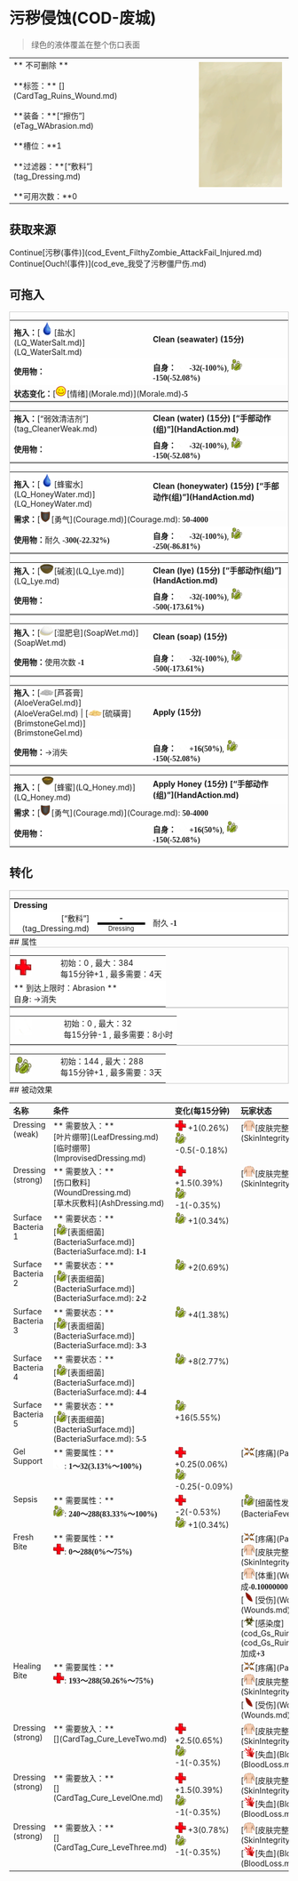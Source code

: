# 污秽侵蚀(COD-废城)  
> 绿色的液体覆盖在整个伤口表面  
  
<table class="table table-bordered" data-toggle="table"  data-show-header="false"><thead style="display:none"><tr ><th  style="width:50%;text-align:left;vertical-align:top;"  >title</th><th  style="width:50%;text-align:left;vertical-align:top;"  ></th></tr></thead><tr ><td  style="width:50%;text-align:left;vertical-align:top;"  >** 不可删除 **<br><br>**标签：**	[](CardTag_Ruins_Wound.md)<br><br>**装备：**[“擦伤”](eTag_WAbrasion.md)<br><br>**槽位：**1<br><br>**过滤器：**[“敷料”](tag_Dressing.md)<br><br>**可用次数：**0</td><td  style="width:50%;text-align:left;vertical-align:top;"  ><div style="float:right; margin:5px"><div class="gamecard" style="width:150px; height:225px;"><a href="cod_W_TaintedWounds.md" style="color:black"><img class="bg" decoding="async" src="Sprite/BG_SandTop.png" href="a.md" style="max-width:150px;max-height:225px;"><img decoding="async" src="Sprite/MacaqueBite.png" class="cardimageNoBack" style="transform: translate(-50%, 0%) scale(0.4398826979472141);"><span style="font-size: 25px;">污秽侵蚀</span></a></div></div></td></tr></tbody></table>  
  
## 获取来源  
<div style="display:inline-block"><div class="gamedatalist" style="text-align:left;min-width:200px;min-height:0px;"><div style="display:inline-block"><div style="display:inline-block;vertical-align:middle;">Continue</div><div style="display:inline-block;vertical-align:middle;">[污秽(事件)](cod_Event_FilthyZombie_AttackFail_Injured.md)</div></div></div><div class="gamedatalist" style="text-align:left;min-width:200px;min-height:0px;"><div style="display:inline-block"><div style="display:inline-block;vertical-align:middle;">Continue</div><div style="display:inline-block;vertical-align:middle;">[Ouch!(事件)](cod_eve_我受了污秽僵尸伤.md)</div></div></div></div>  
  
## 可拖入  
<div  style="border:1px solid #CCC;"><table style="margin-bottom:0px;"><tr><td style="width:40%;text-align:left; background-color:#FEFEFE"><b>拖入：</b>[<div style="width:25px;display:inline-block;text-align:center"><img decoding="async" src="Sprite/Thirst.png" href="a.md" style="max-width:25px;max-height:25px;"></div>[盐水](LQ_WaterSalt.md)](LQ_WaterSalt.md)</td><td style="width:40%;font-size:1em;font-weight:bold;background-color:#FEFEFE">Clean (seawater) (<font data-toggle="tooltip" data-placement="top" title="1TP">15分</font>) </td></tr><tr style="background-color:#FFFFFF"><td style=""><b>使用物：</b></td><td style=""><b>自身：</b><div style="width:20px;display:inline-block;text-align:center"><img decoding="async" src="Sprite/DressingApplied.png" href="a.md" style="max-width:20px;max-height:20px;"></div>  <span style="font-family:ui-monospace"><b>-32(-100%)</b></span>, <div style="width:20px;display:inline-block;text-align:center"><img decoding="async" src="Sprite/Bacteria.png" href="a.md" style="max-width:20px;max-height:20px;"></div>  <span style="font-family:ui-monospace"><b>-150(-52.08%)</b></span></td></tr><tr><td colspan="2"><b>状态变化：</b>[<div style="width:20px;display:inline-block;text-align:center"><img decoding="async" src="Sprite/Content.png" href="a.md" style="max-width:20px;max-height:20px;"></div>[情绪](Morale.md)](Morale.md)<span style="font-family:ui-monospace"><b>-5</b></span></td></tr></table></div>  
<div  style="border:1px solid #CCC;"><table style="margin-bottom:0px;"><tr><td style="width:40%;text-align:left; background-color:#FEFEFE"><b>拖入：</b>[“弱效清洁剂”](tag_CleanerWeak.md)</td><td style="width:40%;font-size:1em;font-weight:bold;background-color:#FEFEFE">Clean (water) (<font data-toggle="tooltip" data-placement="top" title="1TP">15分</font>) [“手部动作(组)”](HandAction.md)</td></tr><tr style="background-color:#FFFFFF"><td style=""><b>使用物：</b></td><td style=""><b>自身：</b><div style="width:20px;display:inline-block;text-align:center"><img decoding="async" src="Sprite/DressingApplied.png" href="a.md" style="max-width:20px;max-height:20px;"></div>  <span style="font-family:ui-monospace"><b>-32(-100%)</b></span>, <div style="width:20px;display:inline-block;text-align:center"><img decoding="async" src="Sprite/Bacteria.png" href="a.md" style="max-width:20px;max-height:20px;"></div>  <span style="font-family:ui-monospace"><b>-150(-52.08%)</b></span></td></tr></table></div>  
<div  style="border:1px solid #CCC;"><table style="margin-bottom:0px;"><tr><td style="width:40%;text-align:left; background-color:#FEFEFE"><b>拖入：</b>[<div style="width:25px;display:inline-block;text-align:center"><img decoding="async" src="Sprite/Thirst.png" href="a.md" style="max-width:25px;max-height:25px;"></div>[蜂蜜水](LQ_HoneyWater.md)](LQ_HoneyWater.md)</td><td style="width:40%;font-size:1em;font-weight:bold;background-color:#FEFEFE">Clean (honeywater) (<font data-toggle="tooltip" data-placement="top" title="1TP">15分</font>) [“手部动作(组)”](HandAction.md)</td></tr><tr><td colspan="2"><b>需求：</b>[<div style="width:20px;display:inline-block;text-align:center"><img decoding="async" src="Sprite/Durability.png" href="a.md" style="max-width:20px;max-height:20px;"></div>[勇气](Courage.md)](Courage.md): <span style="font-family:ui-monospace"><b>50-4000</b></span></td></tr><tr style="background-color:#FFFFFF"><td style=""><b>使用物：</b>耐久  <span style="font-family:ui-monospace"><b>-300(-22.32%)</b></span></td><td style=""><b>自身：</b><div style="width:20px;display:inline-block;text-align:center"><img decoding="async" src="Sprite/DressingApplied.png" href="a.md" style="max-width:20px;max-height:20px;"></div>  <span style="font-family:ui-monospace"><b>-32(-100%)</b></span>, <div style="width:20px;display:inline-block;text-align:center"><img decoding="async" src="Sprite/Bacteria.png" href="a.md" style="max-width:20px;max-height:20px;"></div>  <span style="font-family:ui-monospace"><b>-250(-86.81%)</b></span></td></tr></table></div>  
<div  style="border:1px solid #CCC;"><table style="margin-bottom:0px;"><tr><td style="width:40%;text-align:left; background-color:#FEFEFE"><b>拖入：</b>[<div style="width:25px;display:inline-block;text-align:center"><img decoding="async" src="Sprite/CoconutShellLye.png" href="a.md" style="max-width:25px;max-height:25px;"></div>[碱液](LQ_Lye.md)](LQ_Lye.md)</td><td style="width:40%;font-size:1em;font-weight:bold;background-color:#FEFEFE">Clean (lye) (<font data-toggle="tooltip" data-placement="top" title="1TP">15分</font>) [“手部动作(组)”](HandAction.md)</td></tr><tr style="background-color:#FFFFFF"><td style=""><b>使用物：</b></td><td style=""><b>自身：</b><div style="width:20px;display:inline-block;text-align:center"><img decoding="async" src="Sprite/DressingApplied.png" href="a.md" style="max-width:20px;max-height:20px;"></div>  <span style="font-family:ui-monospace"><b>-32(-100%)</b></span>, <div style="width:20px;display:inline-block;text-align:center"><img decoding="async" src="Sprite/Bacteria.png" href="a.md" style="max-width:20px;max-height:20px;"></div>  <span style="font-family:ui-monospace"><b>-500(-173.61%)</b></span></td></tr></table></div>  
<div  style="border:1px solid #CCC;"><table style="margin-bottom:0px;"><tr><td style="width:40%;text-align:left; background-color:#FEFEFE"><b>拖入：</b>[<div style="width:25px;display:inline-block;text-align:center"><img decoding="async" src="Sprite/SoapWet.png" href="a.md" style="max-width:25px;max-height:25px;"></div>[湿肥皂](SoapWet.md)](SoapWet.md)</td><td style="width:40%;font-size:1em;font-weight:bold;background-color:#FEFEFE">Clean (soap) (<font data-toggle="tooltip" data-placement="top" title="1TP">15分</font>) </td></tr><tr style="background-color:#FFFFFF"><td style=""><b>使用物：</b>使用次数  <span style="font-family:ui-monospace"><b>-1</b></span></td><td style=""><b>自身：</b><div style="width:20px;display:inline-block;text-align:center"><img decoding="async" src="Sprite/DressingApplied.png" href="a.md" style="max-width:20px;max-height:20px;"></div>  <span style="font-family:ui-monospace"><b>-32(-100%)</b></span>, <div style="width:20px;display:inline-block;text-align:center"><img decoding="async" src="Sprite/Bacteria.png" href="a.md" style="max-width:20px;max-height:20px;"></div>  <span style="font-family:ui-monospace"><b>-500(-173.61%)</b></span></td></tr></table></div>  
<div  style="border:1px solid #CCC;"><table style="margin-bottom:0px;"><tr><td style="width:40%;text-align:left; background-color:#FEFEFE"><b>拖入：</b>[<div style="width:25px;display:inline-block;text-align:center"><img decoding="async" src="Sprite/AloeVeraGel.png" href="a.md" style="max-width:25px;max-height:25px;"></div>[芦荟膏](AloeVeraGel.md)](AloeVeraGel.md) | [<div style="width:25px;display:inline-block;text-align:center"><img decoding="async" src="Sprite/BrimstoneGel.png" href="a.md" style="max-width:25px;max-height:25px;"></div>[硫磺膏](BrimstoneGel.md)](BrimstoneGel.md)</td><td style="width:40%;font-size:1em;font-weight:bold;background-color:#FEFEFE">Apply (<font data-toggle="tooltip" data-placement="top" title="1TP">15分</font>) </td></tr><tr style="background-color:#FFFFFF"><td style=""><b>使用物：</b>→消失</td><td style=""><b>自身：</b><div style="width:20px;display:inline-block;text-align:center"><img decoding="async" src="Sprite/DressingApplied.png" href="a.md" style="max-width:20px;max-height:20px;"></div>  <span style="font-family:ui-monospace"><b>+16(50%)</b></span>, <div style="width:20px;display:inline-block;text-align:center"><img decoding="async" src="Sprite/Bacteria.png" href="a.md" style="max-width:20px;max-height:20px;"></div>  <span style="font-family:ui-monospace"><b>-150(-52.08%)</b></span></td></tr></table></div>  
<div  style="border:1px solid #CCC;"><table style="margin-bottom:0px;"><tr><td style="width:40%;text-align:left; background-color:#FEFEFE"><b>拖入：</b>[<div style="width:25px;display:inline-block;text-align:center"><img decoding="async" src="Sprite/CoconutShellHoney.png" href="a.md" style="max-width:25px;max-height:25px;"></div>[蜂蜜](LQ_Honey.md)](LQ_Honey.md)</td><td style="width:40%;font-size:1em;font-weight:bold;background-color:#FEFEFE">Apply Honey (<font data-toggle="tooltip" data-placement="top" title="1TP">15分</font>) [“手部动作(组)”](HandAction.md)</td></tr><tr><td colspan="2"><b>需求：</b>[<div style="width:20px;display:inline-block;text-align:center"><img decoding="async" src="Sprite/Durability.png" href="a.md" style="max-width:20px;max-height:20px;"></div>[勇气](Courage.md)](Courage.md): <span style="font-family:ui-monospace"><b>50-4000</b></span></td></tr><tr style="background-color:#FFFFFF"><td style=""><b>使用物：</b></td><td style=""><b>自身：</b><div style="width:20px;display:inline-block;text-align:center"><img decoding="async" src="Sprite/DressingApplied.png" href="a.md" style="max-width:20px;max-height:20px;"></div>  <span style="font-family:ui-monospace"><b>+16(50%)</b></span>, <div style="width:20px;display:inline-block;text-align:center"><img decoding="async" src="Sprite/Bacteria.png" href="a.md" style="max-width:20px;max-height:20px;"></div>  <span style="font-family:ui-monospace"><b>-150(-52.08%)</b></span></td></tr></table></div>  
  
## 转化  
<div  style="border:1px solid #BBB;"><table style="margin-bottom:0px;"><tr><td  colspan=2 style="font-size:1em;font-weight:bold;background-color:#FEFEFE">Dressing</td><td style="text-align:right; background-color:#FEFEFE"></td></tr><tr style="background-color:#FFFFFF"><td style="width:30%;font-size:1em;text-align:right;vertical-align:middle;">[“敷料”](tag_Dressing.md)</td><td style="text-align:center;width:20%;vertical-align:middle;"><div style="font-size:1em;font-weight:bold;">-</div><div style="width:100%;height:4px;background-color:#000;font-size:2em;font-weight:bold;"></div><div style="font-size:0.8em;">Dressing</div></td><td style="text-align:left;vertical-align:middle;">耐久  <span style="font-family:ui-monospace"><b>-1</b></span></td></tr></table></div>  
## 属性   
<div  style="border:1px solid #CCC;"><table style="margin-bottom:0px;"><tr><td style="width:30%;text-align:left; background-color:#FEFEFE;font-size:1.3em;font-weight:bold;"><div style="width:30px;display:inline-block;text-align:center"><img decoding="async" src="Sprite/Health.png" href="a.md" style="max-width:30px;max-height:30px;"></div></td><td style="font-size:1em;background-color:#FEFEFE">初始：0 , 最大：384<br>每15分钟+1 , 最多需要：<font data-toggle="tooltip" data-placement="top" title="384TP">4天</font></td></tr><tr style="background-color:#FFFFFF"><td colspan=2>** 到达上限时：Abrasion **<br>自身: →消失</td></tr></table></div>  
<div  style="border:1px solid #CCC;"><table style="margin-bottom:0px;"><tr><td style="width:30%;text-align:left; background-color:#FEFEFE;font-size:1.3em;font-weight:bold;"><div style="width:30px;display:inline-block;text-align:center"><img decoding="async" src="Sprite/DressingApplied.png" href="a.md" style="max-width:30px;max-height:30px;"></div></td><td style="font-size:1em;background-color:#FEFEFE">初始：0 , 最大：32<br>每15分钟-1 , 最多需要：<font data-toggle="tooltip" data-placement="top" title="32TP">8小时</font></td></tr><tr style="background-color:#FFFFFF"><td colspan=2></td></tr></table></div>  
<div  style="border:1px solid #CCC;"><table style="margin-bottom:0px;"><tr><td style="width:30%;text-align:left; background-color:#FEFEFE;font-size:1.3em;font-weight:bold;"><div style="width:30px;display:inline-block;text-align:center"><img decoding="async" src="Sprite/Bacteria.png" href="a.md" style="max-width:30px;max-height:30px;"></div></td><td style="font-size:1em;background-color:#FEFEFE">初始：144 , 最大：288<br>每15分钟+1 , 最多需要：<font data-toggle="tooltip" data-placement="top" title="288TP">3天</font></td></tr><tr style="background-color:#FFFFFF"><td colspan=2></td></tr></table></div>  
## 被动效果  
<table class="table table-bordered" data-toggle="table"  ><thead style=""><tr ><th  style="text-align:left;vertical-align:top;"  >名称</th><th  style="text-align:left;vertical-align:top;"  >条件</th><th  style="text-align:left;vertical-align:top;"  >变化(每15分钟)</th><th  style="text-align:left;vertical-align:top;"  >玩家状态</th></tr></thead><tr ><td  style="text-align:left;vertical-align:top;"  >Dressing (weak)</td><td  style="text-align:left;vertical-align:top;"  >** 需要放入：**<br>[叶片绷带](LeafDressing.md)<br>[临时绷带](ImprovisedDressing.md)</td><td  style="text-align:left;vertical-align:top;"  ><div style="width:20px;display:inline-block;text-align:center"><img decoding="async" src="Sprite/Health.png" href="a.md" style="max-width:20px;max-height:20px;"></div> +1(0.26%)<br><div style="width:20px;display:inline-block;text-align:center"><img decoding="async" src="Sprite/Bacteria.png" href="a.md" style="max-width:20px;max-height:20px;"></div> -0.5(-0.18%)</td><td  style="text-align:left;vertical-align:top;"  >[<div style="width:20px;display:inline-block;text-align:center"><img decoding="async" src="Sprite/WeightNormal.png" href="a.md" style="max-width:20px;max-height:20px;"></div>[皮肤完整度](SkinIntegrity.md)](SkinIntegrity.md)<span style="font-family:ui-monospace"><b>+2</b></span></td></tr><tr ><td  style="text-align:left;vertical-align:top;"  >Dressing (strong)</td><td  style="text-align:left;vertical-align:top;"  >** 需要放入：**<br>[伤口敷料](WoundDressing.md)<br>[草木灰敷料](AshDressing.md)</td><td  style="text-align:left;vertical-align:top;"  ><div style="width:20px;display:inline-block;text-align:center"><img decoding="async" src="Sprite/Health.png" href="a.md" style="max-width:20px;max-height:20px;"></div> +1.5(0.39%)<br><div style="width:20px;display:inline-block;text-align:center"><img decoding="async" src="Sprite/Bacteria.png" href="a.md" style="max-width:20px;max-height:20px;"></div> -1(-0.35%)</td><td  style="text-align:left;vertical-align:top;"  >[<div style="width:20px;display:inline-block;text-align:center"><img decoding="async" src="Sprite/WeightNormal.png" href="a.md" style="max-width:20px;max-height:20px;"></div>[皮肤完整度](SkinIntegrity.md)](SkinIntegrity.md)<span style="font-family:ui-monospace"><b>+2</b></span></td></tr><tr ><td  style="text-align:left;vertical-align:top;"  >Surface Bacteria 1</td><td  style="text-align:left;vertical-align:top;"  >** 需要状态：**<br>[<div style="width:20px;display:inline-block;text-align:center"><img decoding="async" src="Sprite/Bacteria.png" href="a.md" style="max-width:20px;max-height:20px;"></div>[表面细菌](BacteriaSurface.md)](BacteriaSurface.md): <span style="font-family:ui-monospace"><b>1-1</b></span></td><td  style="text-align:left;vertical-align:top;"  ><div style="width:20px;display:inline-block;text-align:center"><img decoding="async" src="Sprite/Bacteria.png" href="a.md" style="max-width:20px;max-height:20px;"></div> +1(0.34%)</td><td  style="text-align:left;vertical-align:top;"  ></td></tr><tr ><td  style="text-align:left;vertical-align:top;"  >Surface Bacteria 2</td><td  style="text-align:left;vertical-align:top;"  >** 需要状态：**<br>[<div style="width:20px;display:inline-block;text-align:center"><img decoding="async" src="Sprite/Bacteria.png" href="a.md" style="max-width:20px;max-height:20px;"></div>[表面细菌](BacteriaSurface.md)](BacteriaSurface.md): <span style="font-family:ui-monospace"><b>2-2</b></span></td><td  style="text-align:left;vertical-align:top;"  ><div style="width:20px;display:inline-block;text-align:center"><img decoding="async" src="Sprite/Bacteria.png" href="a.md" style="max-width:20px;max-height:20px;"></div> +2(0.69%)</td><td  style="text-align:left;vertical-align:top;"  ></td></tr><tr ><td  style="text-align:left;vertical-align:top;"  >Surface Bacteria 3</td><td  style="text-align:left;vertical-align:top;"  >** 需要状态：**<br>[<div style="width:20px;display:inline-block;text-align:center"><img decoding="async" src="Sprite/Bacteria.png" href="a.md" style="max-width:20px;max-height:20px;"></div>[表面细菌](BacteriaSurface.md)](BacteriaSurface.md): <span style="font-family:ui-monospace"><b>3-3</b></span></td><td  style="text-align:left;vertical-align:top;"  ><div style="width:20px;display:inline-block;text-align:center"><img decoding="async" src="Sprite/Bacteria.png" href="a.md" style="max-width:20px;max-height:20px;"></div> +4(1.38%)</td><td  style="text-align:left;vertical-align:top;"  ></td></tr><tr ><td  style="text-align:left;vertical-align:top;"  >Surface Bacteria 4</td><td  style="text-align:left;vertical-align:top;"  >** 需要状态：**<br>[<div style="width:20px;display:inline-block;text-align:center"><img decoding="async" src="Sprite/Bacteria.png" href="a.md" style="max-width:20px;max-height:20px;"></div>[表面细菌](BacteriaSurface.md)](BacteriaSurface.md): <span style="font-family:ui-monospace"><b>4-4</b></span></td><td  style="text-align:left;vertical-align:top;"  ><div style="width:20px;display:inline-block;text-align:center"><img decoding="async" src="Sprite/Bacteria.png" href="a.md" style="max-width:20px;max-height:20px;"></div> +8(2.77%)</td><td  style="text-align:left;vertical-align:top;"  ></td></tr><tr ><td  style="text-align:left;vertical-align:top;"  >Surface Bacteria 5</td><td  style="text-align:left;vertical-align:top;"  >** 需要状态：**<br>[<div style="width:20px;display:inline-block;text-align:center"><img decoding="async" src="Sprite/Bacteria.png" href="a.md" style="max-width:20px;max-height:20px;"></div>[表面细菌](BacteriaSurface.md)](BacteriaSurface.md): <span style="font-family:ui-monospace"><b>5-5</b></span></td><td  style="text-align:left;vertical-align:top;"  ><div style="width:20px;display:inline-block;text-align:center"><img decoding="async" src="Sprite/Bacteria.png" href="a.md" style="max-width:20px;max-height:20px;"></div> +16(5.55%)</td><td  style="text-align:left;vertical-align:top;"  ></td></tr><tr ><td  style="text-align:left;vertical-align:top;"  >Gel Support</td><td  style="text-align:left;vertical-align:top;"  >** 需要属性：**<br><div style="width:20px;display:inline-block;text-align:center"><img decoding="async" src="Sprite/DressingApplied.png" href="a.md" style="max-width:20px;max-height:20px;"></div>: <span style="font-family:ui-monospace"><b>1～32(3.13%～100%)</b></span></td><td  style="text-align:left;vertical-align:top;"  ><div style="width:20px;display:inline-block;text-align:center"><img decoding="async" src="Sprite/Health.png" href="a.md" style="max-width:20px;max-height:20px;"></div> +0.25(0.06%)<br><div style="width:20px;display:inline-block;text-align:center"><img decoding="async" src="Sprite/Bacteria.png" href="a.md" style="max-width:20px;max-height:20px;"></div> -0.25(-0.09%)</td><td  style="text-align:left;vertical-align:top;"  >[<div style="width:20px;display:inline-block;text-align:center"><img decoding="async" src="Sprite/Pain.png" href="a.md" style="max-width:20px;max-height:20px;"></div>[疼痛](Pain.md)](Pain.md)<span style="font-family:ui-monospace"><b>-25</b></span></td></tr><tr ><td  style="text-align:left;vertical-align:top;"  >Sepsis</td><td  style="text-align:left;vertical-align:top;"  >** 需要属性：**<br><div style="width:20px;display:inline-block;text-align:center"><img decoding="async" src="Sprite/Bacteria.png" href="a.md" style="max-width:20px;max-height:20px;"></div>: <span style="font-family:ui-monospace"><b>240～288(83.33%～100%)</b></span></td><td  style="text-align:left;vertical-align:top;"  ><div style="width:20px;display:inline-block;text-align:center"><img decoding="async" src="Sprite/Health.png" href="a.md" style="max-width:20px;max-height:20px;"></div> -2(-0.53%)<br><div style="width:20px;display:inline-block;text-align:center"><img decoding="async" src="Sprite/Bacteria.png" href="a.md" style="max-width:20px;max-height:20px;"></div> +1(0.34%)</td><td  style="text-align:left;vertical-align:top;"  >[<div style="width:20px;display:inline-block;text-align:center"><img decoding="async" src="Sprite/Bacteria.png" href="a.md" style="max-width:20px;max-height:20px;"></div>[细菌性发烧](BacteriaFever.md)](BacteriaFever.md)加成<span style="font-family:ui-monospace"><b>+10</b></span></td></tr><tr ><td  style="text-align:left;vertical-align:top;"  >Fresh Bite</td><td  style="text-align:left;vertical-align:top;"  >** 需要属性：**<br><div style="width:20px;display:inline-block;text-align:center"><img decoding="async" src="Sprite/Health.png" href="a.md" style="max-width:20px;max-height:20px;"></div>: <span style="font-family:ui-monospace"><b>0～288(0%～75%)</b></span></td><td  style="text-align:left;vertical-align:top;"  ></td><td  style="text-align:left;vertical-align:top;"  >[<div style="width:20px;display:inline-block;text-align:center"><img decoding="async" src="Sprite/Pain.png" href="a.md" style="max-width:20px;max-height:20px;"></div>[疼痛](Pain.md)](Pain.md)<span style="font-family:ui-monospace"><b>+50</b></span><br>[<div style="width:20px;display:inline-block;text-align:center"><img decoding="async" src="Sprite/WeightNormal.png" href="a.md" style="max-width:20px;max-height:20px;"></div>[皮肤完整度](SkinIntegrity.md)](SkinIntegrity.md)<span style="font-family:ui-monospace"><b>-2</b></span><br>[<div style="width:20px;display:inline-block;text-align:center"><img decoding="async" src="Sprite/WeightNormal.png" href="a.md" style="max-width:20px;max-height:20px;"></div>[体重](Weight.md)](Weight.md)加成<span style="font-family:ui-monospace"><b>-0.100000001490116</b></span><br>[<div style="width:20px;display:inline-block;text-align:center"><img decoding="async" src="Sprite/Laceration.png" href="a.md" style="max-width:20px;max-height:20px;"></div>[受伤](Wounds.md)](Wounds.md)<span style="font-family:ui-monospace"><b>+100</b></span><br>[<div style="width:20px;display:inline-block;text-align:center"><img decoding="async" src="Sprite/cod/感染.png" href="a.md" style="max-width:20px;max-height:20px;"></div>[感染度](cod_Gs_Ruins_ZombieInfectivity.md)](cod_Gs_Ruins_ZombieInfectivity.md)加成<span style="font-family:ui-monospace"><b>+3</b></span></td></tr><tr ><td  style="text-align:left;vertical-align:top;"  >Healing Bite</td><td  style="text-align:left;vertical-align:top;"  >** 需要属性：**<br><div style="width:20px;display:inline-block;text-align:center"><img decoding="async" src="Sprite/Health.png" href="a.md" style="max-width:20px;max-height:20px;"></div>: <span style="font-family:ui-monospace"><b>193～288(50.26%～75%)</b></span></td><td  style="text-align:left;vertical-align:top;"  ></td><td  style="text-align:left;vertical-align:top;"  >[<div style="width:20px;display:inline-block;text-align:center"><img decoding="async" src="Sprite/Pain.png" href="a.md" style="max-width:20px;max-height:20px;"></div>[疼痛](Pain.md)](Pain.md)<span style="font-family:ui-monospace"><b>+25</b></span><br>[<div style="width:20px;display:inline-block;text-align:center"><img decoding="async" src="Sprite/WeightNormal.png" href="a.md" style="max-width:20px;max-height:20px;"></div>[皮肤完整度](SkinIntegrity.md)](SkinIntegrity.md)<span style="font-family:ui-monospace"><b>-1</b></span><br>[<div style="width:20px;display:inline-block;text-align:center"><img decoding="async" src="Sprite/Laceration.png" href="a.md" style="max-width:20px;max-height:20px;"></div>[受伤](Wounds.md)](Wounds.md)<span style="font-family:ui-monospace"><b>+25</b></span></td></tr><tr ><td  style="text-align:left;vertical-align:top;"  >Dressing (strong)</td><td  style="text-align:left;vertical-align:top;"  >** 需要放入：**<br>[](CardTag_Cure_LeveTwo.md)</td><td  style="text-align:left;vertical-align:top;"  ><div style="width:20px;display:inline-block;text-align:center"><img decoding="async" src="Sprite/Health.png" href="a.md" style="max-width:20px;max-height:20px;"></div> +2.5(0.65%)<br><div style="width:20px;display:inline-block;text-align:center"><img decoding="async" src="Sprite/Bacteria.png" href="a.md" style="max-width:20px;max-height:20px;"></div> -1(-0.35%)</td><td  style="text-align:left;vertical-align:top;"  >[<div style="width:20px;display:inline-block;text-align:center"><img decoding="async" src="Sprite/WeightNormal.png" href="a.md" style="max-width:20px;max-height:20px;"></div>[皮肤完整度](SkinIntegrity.md)](SkinIntegrity.md)<span style="font-family:ui-monospace"><b>+2</b></span><br>[<div style="width:20px;display:inline-block;text-align:center"><img decoding="async" src="Sprite/BloodLoss.png" href="a.md" style="max-width:20px;max-height:20px;"></div>[失血](BloodLoss.md)](BloodLoss.md)<span style="font-family:ui-monospace"><b>-6</b></span></td></tr><tr ><td  style="text-align:left;vertical-align:top;"  >Dressing (strong)</td><td  style="text-align:left;vertical-align:top;"  >** 需要放入：**<br>[](CardTag_Cure_LevelOne.md)</td><td  style="text-align:left;vertical-align:top;"  ><div style="width:20px;display:inline-block;text-align:center"><img decoding="async" src="Sprite/Health.png" href="a.md" style="max-width:20px;max-height:20px;"></div> +1.5(0.39%)<br><div style="width:20px;display:inline-block;text-align:center"><img decoding="async" src="Sprite/Bacteria.png" href="a.md" style="max-width:20px;max-height:20px;"></div> -1(-0.35%)</td><td  style="text-align:left;vertical-align:top;"  >[<div style="width:20px;display:inline-block;text-align:center"><img decoding="async" src="Sprite/WeightNormal.png" href="a.md" style="max-width:20px;max-height:20px;"></div>[皮肤完整度](SkinIntegrity.md)](SkinIntegrity.md)<span style="font-family:ui-monospace"><b>+2</b></span><br>[<div style="width:20px;display:inline-block;text-align:center"><img decoding="async" src="Sprite/BloodLoss.png" href="a.md" style="max-width:20px;max-height:20px;"></div>[失血](BloodLoss.md)](BloodLoss.md)<span style="font-family:ui-monospace"><b>-6</b></span></td></tr><tr ><td  style="text-align:left;vertical-align:top;"  >Dressing (strong)</td><td  style="text-align:left;vertical-align:top;"  >** 需要放入：**<br>[](CardTag_Cure_LeveThree.md)</td><td  style="text-align:left;vertical-align:top;"  ><div style="width:20px;display:inline-block;text-align:center"><img decoding="async" src="Sprite/Health.png" href="a.md" style="max-width:20px;max-height:20px;"></div> +3(0.78%)<br><div style="width:20px;display:inline-block;text-align:center"><img decoding="async" src="Sprite/Bacteria.png" href="a.md" style="max-width:20px;max-height:20px;"></div> -1(-0.35%)</td><td  style="text-align:left;vertical-align:top;"  >[<div style="width:20px;display:inline-block;text-align:center"><img decoding="async" src="Sprite/WeightNormal.png" href="a.md" style="max-width:20px;max-height:20px;"></div>[皮肤完整度](SkinIntegrity.md)](SkinIntegrity.md)<span style="font-family:ui-monospace"><b>+2</b></span><br>[<div style="width:20px;display:inline-block;text-align:center"><img decoding="async" src="Sprite/BloodLoss.png" href="a.md" style="max-width:20px;max-height:20px;"></div>[失血](BloodLoss.md)](BloodLoss.md)<span style="font-family:ui-monospace"><b>-6</b></span></td></tr></tbody></table>  
  


<script>document.title="污秽侵蚀 - 卡牌生存百科 Card Survival Wiki";</script>